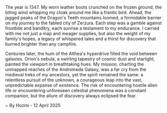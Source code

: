 
The year is 1347.  My worn leather boots crunched on the frozen ground, the biting wind whipping my cloak around me like a frantic bird.  Ahead, the jagged peaks of the Dragon's Teeth mountains loomed, a formidable barrier on my journey to the fabled city of Zerzura.  Each step was a gamble against frostbite and banditry, each sunrise a testament to my endurance.  I carried with me not just a map and meager supplies, but also the weight of my family's hopes, a legacy of whispered tales and a thirst for discovery that burned brighter than any campfire.

Centuries later, the hum of the Althea's hyperdrive filled the void between galaxies.  Orion's nebula, a swirling tapestry of cosmic dust and starlight, painted the viewport in breathtaking hues.  My mission, charting the unmapped reaches of the Andromeda Galaxy, was a far cry from the medieval treks of my ancestors, yet the spirit remained the same:  a relentless pursuit of the unknown, a courageous leap into the vast, unpredictable expanse of existence.  The risk of encountering hostile alien life or encountering unforeseen celestial phenomena was a constant companion, but the allure of discovery always eclipsed the fear.

~ By Hozmi - 12 April 2025
